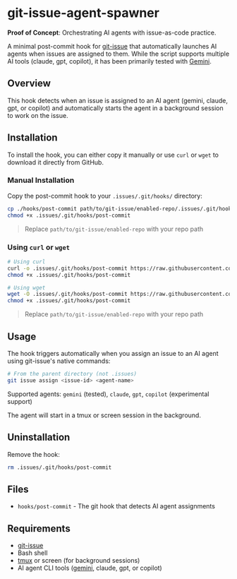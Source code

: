 # git-issue-agent-spawner

**Proof of Concept**: Orchestrating AI agents with issue-as-code practice.

A minimal post-commit hook for [git-issue](https://github.com/dspinellis/git-issue) that automatically launches AI agents when issues are assigned to them. While the script supports multiple AI tools (claude, gpt, copilot), it has been primarily tested with [Gemini](https://github.com/reugn/gemini-cli).

## Overview

This hook detects when an issue is assigned to an AI agent (gemini, claude, gpt, or copilot) and automatically starts the agent in a background session to work on the issue.

## Installation

To install the hook, you can either copy it manually or use `curl` or `wget` to download it directly from GitHub.

### Manual Installation

Copy the post-commit hook to your `.issues/.git/hooks/` directory:

```bash
cp ./hooks/post-commit path/to/git-issue/enabled-repo/.issues/.git/hooks/
chmod +x .issues/.git/hooks/post-commit
```
> Replace `path/to/git-issue/enabled-repo` with your repo path

### Using `curl` or `wget`

```bash
# Using curl
curl -o .issues/.git/hooks/post-commit https://raw.githubusercontent.com/alc0der/git-issue-agent-spawner/main/hooks/post-commit
chmod +x .issues/.git/hooks/post-commit

# Using wget
wget -O .issues/.git/hooks/post-commit https://raw.githubusercontent.com/alc0der/git-issue-agent-spawner/main/hooks/post-commit
chmod +x .issues/.git/hooks/post-commit
```
> Replace `path/to/git-issue/enabled-repo` with your repo path

## Usage

The hook triggers automatically when you assign an issue to an AI agent using git-issue's native commands:

```bash
# From the parent directory (not .issues)
git issue assign <issue-id> <agent-name>
```

Supported agents: `gemini` (tested), `claude`, `gpt`, `copilot` (experimental support)

The agent will start in a tmux or screen session in the background.

## Uninstallation

Remove the hook:

```bash
rm .issues/.git/hooks/post-commit
```

## Files

- `hooks/post-commit` - The git hook that detects AI agent assignments

## Requirements

- [git-issue](https://github.com/dspinellis/git-issue)
- Bash shell
- [tmux](https://github.com/tmux/tmux) or screen (for background sessions)
- AI agent CLI tools ([gemini](https://github.com/google-gemini/gemini-cli), claude, gpt, or copilot)
